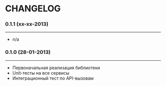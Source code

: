 CHANGELOG
=========

### 0.1.1 (xx-xx-2013)
______________________

 + n/a

### 0.1.0 (28-01-2013)
______________________

 + Первоначальная реализация библиотеки
 + Unit-тесты на все сервисы
 + Интеграционный тест по API-вызовам